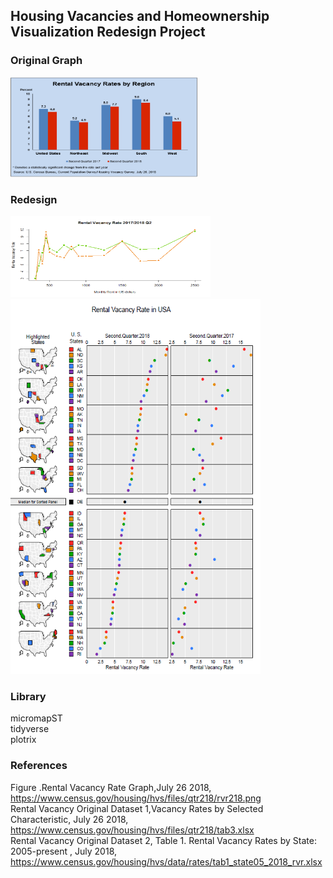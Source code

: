 ## Housing Vacancies and Homeownership Visualization Redesign Project

### Original Graph
<img width="300" height="160" src="https://github.com/hwyu99/Housing-Vacancies-and-Homeownership-Visualization-Redesign-Project/blob/master/1.png"/> 

### Redesign
<img width="320" height="130" src="https://github.com/hwyu99/Housing-Vacancies-and-Homeownership-Visualization-Redesign-Project/blob/master/2.png"/> 
<img width="400" height="600" src="https://github.com/hwyu99/Housing-Vacancies-and-Homeownership-Visualization-Redesign-Project/blob/master/3.png"/>  

### Library
micromapST  
tidyverse  
plotrix  

### References 
Figure .Rental Vacancy Rate Graph,July 26 2018,  
https://www.census.gov/housing/hvs/files/qtr218/rvr218.png  
Rental Vacancy Original Dataset 1,Vacancy Rates by Selected Characteristic, July 26 2018,  
https://www.census.gov/housing/hvs/files/qtr218/tab3.xlsx  
Rental Vacancy Original Dataset 2, Table 1. Rental Vacancy Rates by State: 2005-present , July 2018,  
https://www.census.gov/housing/hvs/data/rates/tab1_state05_2018_rvr.xlsx  
